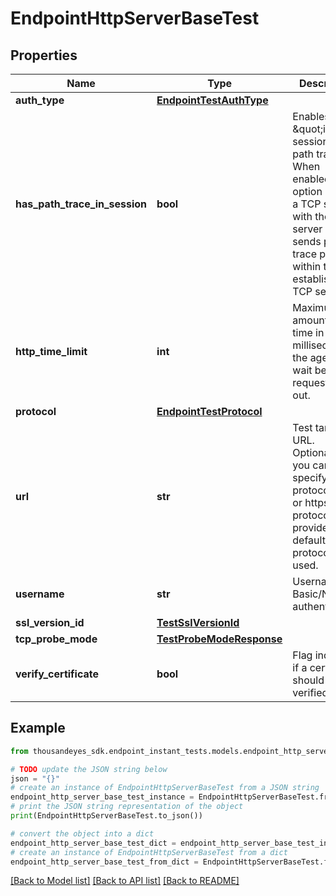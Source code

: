 # EndpointHttpServerBaseTest


## Properties

Name | Type | Description | Notes
------------ | ------------- | ------------- | -------------
**auth_type** | [**EndpointTestAuthType**](EndpointTestAuthType.md) |  | [optional] 
**has_path_trace_in_session** | **bool** | Enables \&quot;in session\&quot; path trace. When enabled, this option initiates a TCP session with the target server and sends path trace packets within the established TCP session. | [optional] 
**http_time_limit** | **int** | Maximum amount of time in milliseconds the agents wait before a request times out. | [optional] 
**protocol** | [**EndpointTestProtocol**](EndpointTestProtocol.md) |  | [optional] 
**url** | **str** | Test target URL. Optionally, you can specify a protocol (http or https). If no protocol is provided, the default &#x60;https&#x60; protocol is used. | [optional] 
**username** | **str** | Username for Basic/NTLM authentication. | [optional] 
**ssl_version_id** | [**TestSslVersionId**](TestSslVersionId.md) |  | [optional] 
**tcp_probe_mode** | [**TestProbeModeResponse**](TestProbeModeResponse.md) |  | [optional] 
**verify_certificate** | **bool** | Flag indicating if a certificate should be verified. | [optional] 

## Example

```python
from thousandeyes_sdk.endpoint_instant_tests.models.endpoint_http_server_base_test import EndpointHttpServerBaseTest

# TODO update the JSON string below
json = "{}"
# create an instance of EndpointHttpServerBaseTest from a JSON string
endpoint_http_server_base_test_instance = EndpointHttpServerBaseTest.from_json(json)
# print the JSON string representation of the object
print(EndpointHttpServerBaseTest.to_json())

# convert the object into a dict
endpoint_http_server_base_test_dict = endpoint_http_server_base_test_instance.to_dict()
# create an instance of EndpointHttpServerBaseTest from a dict
endpoint_http_server_base_test_from_dict = EndpointHttpServerBaseTest.from_dict(endpoint_http_server_base_test_dict)
```
[[Back to Model list]](../README.md#documentation-for-models) [[Back to API list]](../README.md#documentation-for-api-endpoints) [[Back to README]](../README.md)


